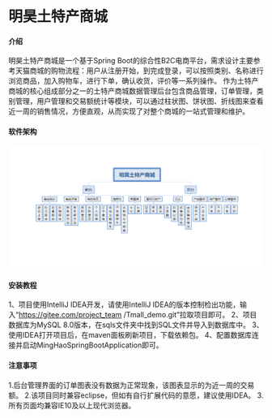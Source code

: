 # 明昊土特产商城

#### 介绍
明昊土特产商城是一个基于Spring Boot的综合性B2C电商平台，需求设计主要参考天猫商城的购物流程：用户从注册开始，到完成登录，可以按照类别、名称进行浏览商品，加入购物车，进行下单，确认收货，评价等一系列操作。 作为土特产商城的核心组成部分之一的土特产商城数据管理后台包含商品管理，订单管理，类别管理，用户管理和交易额统计等模块，可以通过柱状图、饼状图、折线图来查看近一周的销售情况，方便直观，从而实现了对整个商城的一站式管理和维护。

#### 软件架构
![输入图片说明](.gitee/Mhttc.png)


#### 安装教程

1、项目使用IntelliJ IDEA开发，请使用IntelliJ IDEA的版本控制检出功能，输入“https://gitee.com/project_team    /Tmall_demo.git”拉取项目即可。
2、项目数据库为MySQL 8.0版本，在sqls文件夹中找到SQL文件并导入到数据库中。
3、使用IDEA打开项目后，在maven面板刷新项目，下载依赖包。
4、配置数据库连接并启动MingHaoSpringBootApplication即可。


#### 注意事项

1.后台管理界面的订单图表没有数据为正常现象，该图表显示的为近一周的交易额。
2.该项目同时兼容eclipse，但如有自行扩展代码的意愿，建议使用IDEA。
3.所有页面均兼容IE10及以上现代浏览器。


